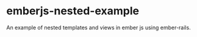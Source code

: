 emberjs-nested-example
======================

An example of nested templates and views in ember js using ember-rails.
